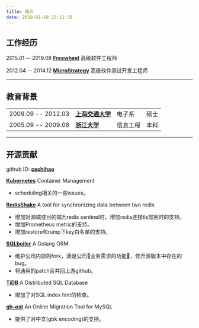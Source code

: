 ```yaml
---
title: 简介
date: 2018-01-10 23:11:38
---
```


## 工作经历

2015.01 -- 2019.08 [**Freewheel**](https://www.freewheel.com/) 高级软件工程师

2012.04 -- 2014.12 [**MicroStrategy**](https://www.microstrategy.com/us) 高级软件测试开发工程师

---

## 教育背景

|  |  |  |  |
|----|----|----|----|
| 2009.09 -- 2012.03 | [**上海交通大学**](https://www.sjtu.edu.cn/) | 电子系 | 硕士 |
| 2005.09 -- 2009.08 | [**浙江大学**](http://www.zju.edu.cn/) | 信息工程 | 本科 |

---

## 开源贡献

github ID: [**ceshihao**](https://github.com/ceshihao)

[**Kubernetes**](https://github.com/kubernetes/kubernetes/commits?author=ceshihao) Container Management

* scheduling相关的一些issues。

[**RedisShake**](https://github.com/alibaba/RedisShake/commits?author=ceshihao) A tool for synchronizing data between two redis

* 增加对源端或目的端为redis sentinel时，增加redis连接tls加密时的支持。
* 增加Prometheus metric的支持。
* 增加restore和rump下key白名单的支持。

[**SQLboiler**](https://github.com/volatiletech/sqlboiler/commits?author=ceshihao) A Golang ORM

* 维护公司内部的fork，满足公司业务需求的功能，修开源版本中存在的bug。
* 将通用的patch合并回上游github。

[**TiDB**](https://github.com/pingcap/tidb/commits?author=ceshihao) A Distributed SQL Database

* 增加了对SQL index hint的检查。

[**gh-ost**](https://github.com/github/gh-ost/commits?author=ceshihao) An Online Migration Tool for MySQL

* 提供了对中文(gbk encoding)的支持。
